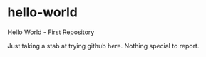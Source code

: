 # hello-world
Hello World - First Repository


Just taking a stab at trying github here.  Nothing special to report.
